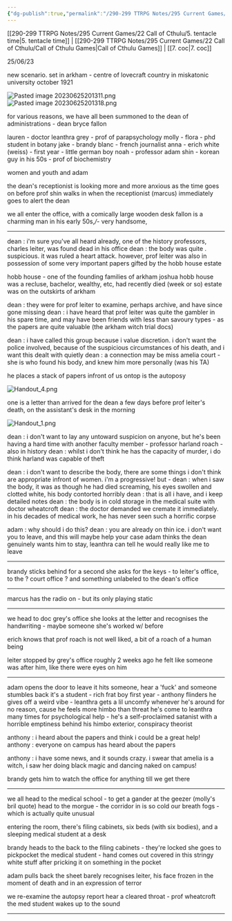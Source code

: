 ```yaml
---
{"dg-publish":true,"permalink":"/290-299 TTRPG Notes/295 Current Games/22 Call of Cthulu/6. progressive pals/"}
---
```



[[290-299 TTRPG Notes/295 Current Games/22 Call of Cthulu/5. tentacle time\|5. tentacle time]] | [[290-299 TTRPG Notes/295 Current Games/22 Call of Cthulu/Call of Cthulu Games\|Call of Cthulu Games]] | [[7. coc\|7. coc]]

25/06/23

new scenario. set in arkham - centre of lovecraft country
in miskatonic university
october 1921

![Pasted image 20230625201311.png](/img/user/290-299%20TTRPG%20Notes/295%20Current%20Games/22%20Call%20of%20Cthulu/Pasted%20image%2020230625201311.png)
![Pasted image 20230625201318.png](/img/user/290-299%20TTRPG%20Notes/295%20Current%20Games/22%20Call%20of%20Cthulu/Pasted%20image%2020230625201318.png)

for various reasons, we have all been summoned to the dean of administrations - dean bryce fallon

lauren - doctor leanthra grey - prof of parapsychology
molly - flora - phd student in botany
jake - brandy blanc - french journalist
anna - erich white (weiss) - first year - little german boy
noah - professor adam shin - korean guy in his 50s - prof of biochemistry

women and youth and adam 

the dean's receptionist is looking more and more anxious as the time goes on
before prof shin walks in
when the receptionist (marcus) immediately goes to alert the dean

we all enter the office, with a comically large wooden desk
fallon is a charming man in his early 50s,*/*- very handsome, 

---

dean : i'm sure you've all heard already, one of the history professors, charles leiter, was found dead in his office
dean : the body was quite . suspicious. it was ruled a heart attack. however, prof leiter was also in possession of some very important papers gifted by the hobb house estate

hobb house - one of the founding families of arkham
joshua hobb house was a recluse, bachelor, wealthy, etc, had recently died (week or so)
estate was on the outskirts of arkham

dean : they were for prof leiter to examine, perhaps archive, and have since gone missing
dean : i have heard that prof leiter was quite the gambler in his spare time, and may have been friends with less than savoury types - as the papers are quite valuable
(the arkham witch trial docs)

dean : i have called this group because i value discretion. i don't want the police involved, because of the suspicious circumstances of his death, and i want this dealt with quietly
dean : a connection may be miss amelia court - she is who found his body, and knew him more personally (was his TA)

he places a stack of papers infront of us
ontop is the autoposy

![Handout_4.png](/img/user/290-299%20TTRPG%20Notes/295%20Current%20Games/22%20Call%20of%20Cthulu/Handout_4.png)

one is a letter than arrived for the dean a few days before prof leiter's death, on the assistant's desk in the morning

![Handout_1.png](/img/user/290-299%20TTRPG%20Notes/295%20Current%20Games/22%20Call%20of%20Cthulu/Handout_1.png)

dean : i don't want to lay any untoward suspicion on anyone, but he's been having a hard time with another faculty member - professor harland roach - also in history
dean : whilst i don't think he has the capacity of murder, i do think harland was capable of theft

dean : i don't want to describe the body, there are some things i don't think are appropriate infront of women. i'm a progressive! but -
dean : when i saw the body, it was as though he had died screaming, his eyes swollen and clotted white, his body contorted horribly
dean : that is all i have, and i keep detailed notes
dean : the body is in cold storage in the medical suite with doctor wheatcroft
dean : the doctor demanded we cremate it immediately. in his decades of medical work, he has never seen such a horrific corpse

adam : why should i do this?
dean : you are already on thin ice. i don't want you to leave, and this will maybe help your case
adam thinks the dean genuinely wants him to stay, leanthra can tell he would really like me to leave

---

brandy sticks behind for a second
she asks for the keys - to leiter's office, to the ? court office ? and something unlabeled
to the dean's office

---

marcus has the radio on - but its only playing static

---

we head to doc grey's office 
she looks at the letter and recognises the handwriting - maybe someone she's worked w/ before

erich knows that prof roach is not well liked, a bit of a roach of a human being

leiter stopped by grey's office roughly 2 weeks ago
he felt like someone was after him, like there were eyes on him

---

adam opens the door to leave 
it hits someone, hear a 'fuck' and someone stumbles back
it's a student - rich frat boy first year - anthony flinders
he gives off a weird vibe - leanthra gets a lil uncomfy whenever he's around for no reason, cause he feels more himbo than threat
he's come to leanthra many times for psychological help - he's a self-proclaimed satanist with a horrible emptiness behind his himbo exterior, conspiracy theorist

anthony : i heard about the papers and think i could be a great help!
anthony : everyone on campus has heard about the papers

anthony : i have some news, and it sounds crazy. i swear that amelia is a witch, i saw her doing black magic and dancing naked on campus!

brandy gets him to watch the office for anything till we get there

---

we all head to the medical school - to get a gander at the geezer (molly's bril quote)
head to the morgue - the corridor in is so cold our breath fogs - which is actually quite unusual

entering the room, there's filing cabinets, six beds (with six bodies), and a sleeping medical student at a desk

brandy heads to the back to the filing cabinets - they're locked
she goes to pickpocket the medical student - hand comes out covered in this stringy white stuff after pricking it on something in the pocket

adam pulls back the sheet
barely recognises leiter, his face frozen in the moment of death and in an expression of terror

we re-examine the autopsy report
hear a cleared throat - prof wheatcroft
the med student wakes up to the sound

---